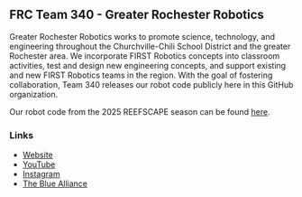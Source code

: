 ## FRC Team 340 - Greater Rochester Robotics

Greater Rochester Robotics works to promote science, technology, and engineering throughout the Churchville-Chili School District and the greater Rochester area. We incorporate FIRST Robotics concepts into classroom activities, test and design new engineering concepts, and support existing and new FIRST Robotics teams in the region. With the goal of fostering collaboration, Team 340 releases our robot code publicly here in this GitHub organization.

Our robot code from the 2025 REEFSCAPE season can be found [here](https://github.com/Greater-Rochester-Robotics/Reefscape2025-340).

### Links
- [Website](https://team340.org)
- [YouTube](https://youtube.com/@grr340)
- [Instagram](https://instagram.com/grr340)
- [The Blue Alliance](https://thebluealliance.com/team/340)
